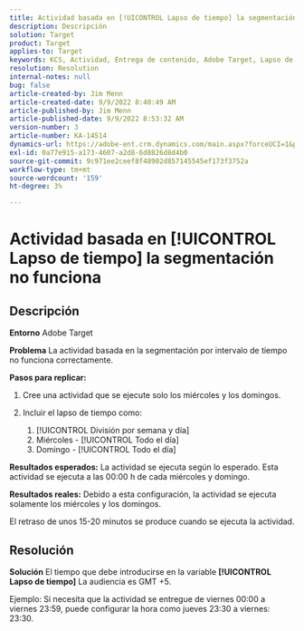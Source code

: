 ```yaml
---
title: Actividad basada en [!UICONTROL Lapso de tiempo] la segmentación no funciona
description: Descripción
solution: Target
product: Target
applies-to: Target
keywords: KCS, Actividad, Entrega de contenido, Adobe Target, Lapso de tiempo, segmentación
resolution: Resolution
internal-notes: null
bug: false
article-created-by: Jim Menn
article-created-date: 9/9/2022 8:40:49 AM
article-published-by: Jim Menn
article-published-date: 9/9/2022 8:53:32 AM
version-number: 3
article-number: KA-14514
dynamics-url: https://adobe-ent.crm.dynamics.com/main.aspx?forceUCI=1&pagetype=entityrecord&etn=knowledgearticle&id=18e1a81a-1b30-ed11-9db1-0022480866ad
exl-id: 0a77e915-a173-4607-a2d8-6d8826d8d4b0
source-git-commit: 9c971ee2ceef8f48902d857145545ef173f3752a
workflow-type: tm+mt
source-wordcount: '159'
ht-degree: 3%

---
```


# Actividad basada en [!UICONTROL Lapso de tiempo] la segmentación no funciona

## Descripción


<b>Entorno</b>
Adobe Target

<b>Problema</b>
La actividad basada en la segmentación por intervalo de tiempo no funciona correctamente.

<b>Pasos para replicar:</b>

1. Cree una actividad que se ejecute solo los miércoles y los domingos.
2. Incluir el lapso de tiempo como:

   1. [!UICONTROL División por semana y día]
   2. Miércoles - [!UICONTROL Todo el día]
   3. Domingo - [!UICONTROL Todo el día]




<b>Resultados esperados:</b>
La actividad se ejecuta según lo esperado. Esta actividad se ejecuta a las 00:00 h de cada miércoles y domingo.

<b>Resultados reales:</b>
Debido a esta configuración, la actividad se ejecuta solamente los miércoles y los domingos.

El retraso de unos 15-20 minutos se produce cuando se ejecuta la actividad.


## Resolución


<b>Solución</b>
El tiempo que debe introducirse en la variable <b>[!UICONTROL Lapso de tiempo]</b> La audiencia es GMT +5.

Ejemplo: Si necesita que la actividad se entregue de viernes 00:00 a viernes 23:59, puede configurar la hora como jueves 23:30 a viernes: 23:30.
